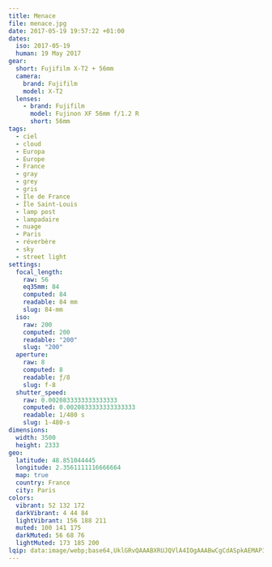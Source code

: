 ```yaml
---
title: Menace
file: menace.jpg
date: 2017-05-19 19:57:22 +01:00
dates:
  iso: 2017-05-19
  human: 19 May 2017
gear:
  short: Fujifilm X-T2 + 56mm
  camera:
    brand: Fujifilm
    model: X-T2
  lenses:
    - brand: Fujifilm
      model: Fujinon XF 56mm f/1.2 R
      short: 56mm
tags:
  - ciel
  - cloud
  - Europa
  - Europe
  - France
  - gray
  - grey
  - gris
  - Ile de France
  - Île Saint-Louis
  - lamp post
  - lampadaire
  - nuage
  - Paris
  - réverbère
  - sky
  - street light
settings:
  focal_length:
    raw: 56
    eq35mm: 84
    computed: 84
    readable: 84 mm
    slug: 84-mm
  iso:
    raw: 200
    computed: 200
    readable: "200"
    slug: "200"
  aperture:
    raw: 8
    computed: 8
    readable: ƒ/8
    slug: f-8
  shutter_speed:
    raw: 0.0020833333333333333
    computed: 0.0020833333333333333
    readable: 1/480 s
    slug: 1-480-s
dimensions:
  width: 3500
  height: 2333
geo:
  latitude: 48.851044445
  longitude: 2.3561111116666664
  map: true
  country: France
  city: Paris
colors:
  vibrant: 52 132 172
  darkVibrant: 4 44 84
  lightVibrant: 156 188 211
  muted: 100 141 175
  darkMuted: 56 68 76
  lightMuted: 173 185 200
lqip: data:image/webp;base64,UklGRvQAAABXRUJQVlA4IOgAAABwCgCdASpkAEMAP3Gwy160rjMlKhXaApAuCWUAzgSrUSF7LMu6n/YGggkg3MdSm4MgYps1Aw92hGLQSTy3DFzZ4uVIkztCgMNpSaIpYuCDof7CxTpiv98Yiv8wAAD+90Gwhq9voJvJclNlq3ZtaMb4H4Bla7JFFWQ9pPhF1fi2mMxGOOhulPes89ACdsM/fSYw5Yvwz/IkwiGX/kW5QQCb9DEpKrUIx0amcoYvV5hiUIOFKLH2kyXE83ldrxSJkBBIGQ9baE8ZCj/pDyboa5n2uy3Hy5sXHAf6c1shJA+oEMi5j7eAAAAA
---
```



